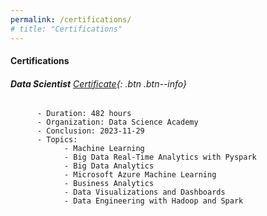 ```yaml
---
permalink: /certifications/
# title: "Certifications"
---
```


#### __Certifications__
###### __Data Scientist__  [Certificate](https://stra-uss.github.io/assets/certificates/dsa-certificado-formacao-cientista-de-dados-20231129.pdf){: .btn .btn--info}

```
      - Duration: 482 hours
      - Organization: Data Science Academy  
      - Conclusion: 2023-11-29
      - Topics:
            - Machine Learning
            - Big Data Real-Time Analytics with Pyspark
            - Big Data Analytics
            - Microsoft Azure Machine Learning
            - Business Analytics         
            - Data Visualizations and Dashboards
            - Data Engineering with Hadoop and Spark
```
